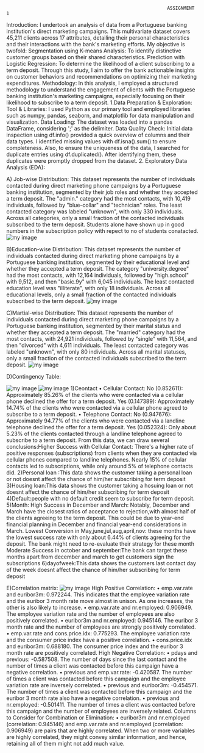                                                                ASSIGNMENT 1
Introduction:
I undertook an analysis of data from a Portuguese banking institution's direct marketing campaigns. This multivariate dataset covers 45,211 clients across 17 attributes, detailing their personal characteristics and their interactions with the bank's marketing efforts. My objective is twofold:
Segmentation using K-means Analysis: To identify distinctive customer groups based on their shared characteristics.
Prediction with Logistic Regression: To determine the likelihood of a client subscribing to a term deposit.
Through this study, I aim to offer the bank actionable insights on customer behaviors and recommendations on optimizing their marketing expenditures.
Methodology: 
In this analysis, I employed a structured methodology to understand the engagement of clients with the Portuguese banking institution's marketing campaigns, especially focusing on their likelihood to subscribe to a term deposit.
1.Data Preparation & Exploration:
Tool & Libraries: I used Python as our primary tool and employed libraries such as numpy, pandas, seaborn, and matplotlib for data manipulation and visualization.
Data Loading: The dataset was loaded into a pandas DataFrame, considering ';' as the delimiter.
Data Quality Check: Initial data inspection using df.info() provided a quick overview of columns and their data types. I identified missing values with df.isna().sum() to ensure completeness. Also, to ensure the uniqueness of the data, I searched for duplicate entries using df.duplicated(). After identifying them, these duplicates were promptly dropped from the dataset.
2. Exploratory Data Analysis (EDA):

A) Job-wise Distribution: This dataset represents the number of individuals contacted during direct marketing phone campaigns by a Portuguese banking institution, segmented by their job roles and whether they accepted a term deposit. The "admin." category had the most contacts, with 10,419 individuals, followed by "blue-collar" and "technician" roles. The least contacted category was labeled "unknown", with only 330 individuals. Across all categories, only a small fraction of the contacted individuals subscribed to the term deposit. Students alone have shown up in good numbers in the subscription policy with repect to no of students conatacted.
![my image](Image7.webp)

B)Education-wise Distribution: This dataset represents the number of individuals contacted during direct marketing phone campaigns by a Portuguese banking institution, segmented by their educational level and whether they accepted a term deposit. The category "university.degree" had the most contacts, with 12,164 individuals, followed by "high.school" with 9,512, and then "basic.9y" with 6,045 individuals. The least contacted education level was "illiterate", with only 18 individuals. Across all educational levels, only a small fraction of the contacted individuals subscribed to the term deposit.
 ![my image](Image6.webp)
 
C)Martial-wise Distribution: This dataset represents the number of individuals contacted during direct marketing phone campaigns by a Portuguese banking institution, segmented by their marital status and whether they accepted a term deposit. The "married" category had the most contacts, with 24,921 individuals, followed by "single" with 11,564, and then "divorced" with 4,611 individuals. The least contacted category was labeled "unknown", with only 80 individuals. Across all marital statuses, only a small fraction of the contacted individuals subscribed to the term deposit.
 ![my image](Image5.webp)
 
D)Contingency Table:
 
  ![my image](Image3.webp)
  ![my image](Image4.webp)
1)Ceontact
•	Cellular Contact:
No (0.852611): Approximately 85.26% of the clients who were contacted via a cellular phone declined the offer for a term deposit.
Yes (0.147389): Approximately 14.74% of the clients who were contacted via a cellular phone agreed to subscribe to a term deposit.
•	Telephone Contact:
No (0.947676): Approximately 94.77% of the clients who were contacted via a landline telephone declined the offer for a term deposit.
Yes (0.052324): Only about 5.23% of the clients contacted through a landline telephone agreed to subscribe to a term deposit.
From this data, we can draw several conclusions:Higher Success with Cellular Contact: There's a higher rate of positive responses (subscriptions) from clients when they are contacted via cellular phones compared to landline telephones. Nearly 15% of cellular contacts led to subscriptions, while only around 5% of telephone contacts did.
2)Personal loan :This data shows the customer taking a personal loan  or not doesnt affect the chance of him/her subscribing for term deposit
3)Housing loan:This data shows the customer taking a hosuing loan  or not doesnt affect the chance of him/her subscribing for term deposit
4)Default:people with no default credit seem to subscribe for term deposit.
5)Month:
High Success in December and March: Notably, December and March have the closest ratios of acceptance to rejection,with almost half of the clients agreeing to the term deposit. This could be due to year-end financial planning in December and financial year-end considerations in March.
Lowest Conversion in May,june,jul,aug,april,nov: these months have the lowest success rate with only about 6.44% of clients agreeing for the deposit. The bank might need to re-evaluate their strategy for these month
Moderate Success in october and september:The bank can target these months apart from december and march to get customers sign the subscriptions
6)dayofweek:This data shows the customers last contact day of the week doesnt affect the chance of him/her subscribing for term deposit

E)Correlation matrix:
 ![my image](Image2.webp)
High Positive Correlation:
•	emp.var.rate and euribor3m: 0.972244. This indicates that the employee variation rate and the euribor 3 month rate move almost in unison. As one increases, the other is also likely to increase.
•	emp.var.rate and nr.employed: 0.906949. The employee variation rate and the number of employees are also positively correlated.
•	euribor3m and nr.employed: 0.945146. The euribor 3 month rate and the number of employees are strongly positively correlated.
•	emp.var.rate and cons.price.idx: 0.775293. The employee variation rate and the consumer price index have a positive correlation.
•	cons.price.idx and euribor3m: 0.688180. The consumer price index and the euribor 3 month rate are positively correlated.
High Negative Correlation:
•	pdays and previous: -0.587508. The number of days since the last contact and the number of times a client was contacted before this campaign have a negative correlation.
•	previous and emp.var.rate: -0.420587. The number of times a client was contacted before this campaign and the employee variation rate are inversely correlated.
•	previous and euribor3m: -0.454571. The number of times a client was contacted before this campaign and the euribor 3 month rate also have a negative correlation.
•	previous and nr.employed: -0.501411. The number of times a client was contacted before this campaign and the number of employees are inversely related.
Columns to Consider for Combination or Elimination:
•	euribor3m and nr.employed (correlation: 0.945146) and emp.var.rate and nr.employed (correlation: 0.906949) are  pairs that are highly correlated. When two or more variables are highly correlated, they might convey similar information, and hence, retaining all of them might not add much value.

